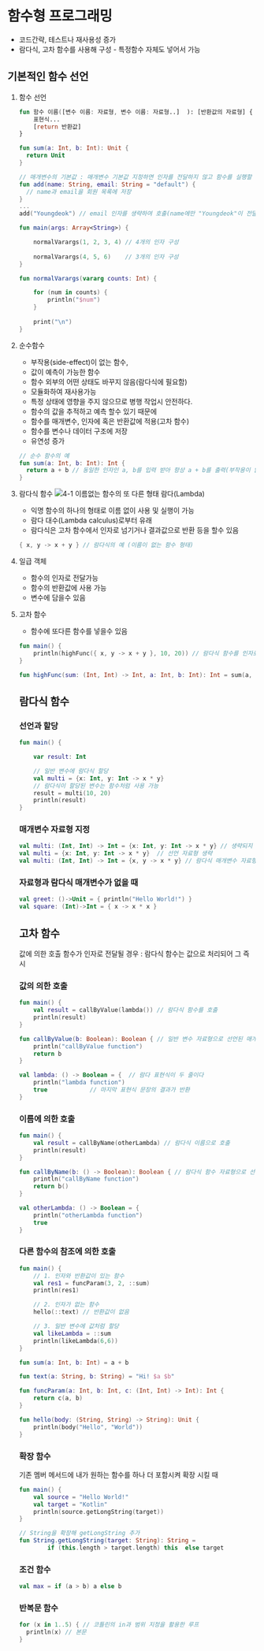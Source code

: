 # 함수형 프로그래밍
   * 코드간략, 테스트나 재사용성 증가
   * 람다식, 고차 함수를 사용해 구성 - 특정함수 자체도 넣어서 가능
    
## 기본적인 함수 선언
 1. 함수 선언
    ```Kotlin
    fun 함수 이름([변수 이름: 자료형, 변수 이름: 자료형..]  ): [반환값의 자료형] { 
        표현식...
        [return 반환값] 
    }
    ```
    
    ```Kotlin
    fun sum(a: Int, b: Int): Unit {
      return Unit
    }
    ```
    
    ```Kotlin
    // 매개변수의 기본값 : 매개변수 기본값 지정하면 인자를 전달하지 않고 함수를 실행할 수 있음
    fun add(name: String, email: String = "default") {
      // name과 email을 회원 목록에 저장
    } 
    ...
    add("Youngdeok") // email 인자를 생략하여 호출(name에만 "Youngdeok"이 전달됨)
    ```
    ```Kotlin
    fun main(args: Array<String>) {
    
        normalVarargs(1, 2, 3, 4) // 4개의 인자 구성
        
        normalVarargs(4, 5, 6)    // 3개의 인자 구성
    }

    fun normalVarargs(vararg counts: Int) {
    
        for (num in counts) {
            println("$num")
        }
        
        print("\n")
    }
    ```
    
    
 2. 순수함수 
      - 부작용(side-effect)이 없는 함수, 
      - 값이 예측이 가능한 함수
      - 함수 외부의 어떤 상태도 바꾸지 않음(람다식에 필요함)
      - 모듈화하여 재사용가능
      - 특정 상태에 영향을 주지 않으므로 병행 작업시 안전하다.
      - 함수의 값을 추적하고 예측 할수 있기 때문에
      - 함수를 매개변수, 인자에 혹은 반환값에 적용(고차 함수)
      - 함수를 변수나 데이터 구조에 저장
      - 유연성 증가

    ```Kotlin
    // 순수 함수의 예
    fun sum(a: Int, b: Int): Int {
      return a + b // 동일한 인자인 a, b를 입력 받아 항상 a + b를 출력(부작용이 없음)
    }
    ```
 3. 람다식 함수
  ![4-1 이름없는 함수의 또 다른 형태 람다(Lambda)](https://user-images.githubusercontent.com/66652964/135038951-cd96955e-01bb-4667-b4c9-356844e3e57b.jpg)

       - 익명 함수의 하나의 형태로 이름 없이 사용 및 실행이 가능
       - 람다 대수(Lambda calculus)로부터 유래
       - 람다식은 고차 함수에서 인자로 넘기거나 결과값으로 반환 등을 할수 있음
       
    ```Kotlin
    { x, y -> x + y } // 람다식의 예 (이름이 없는 함수 형태)
    ```
    
 4. 일급 객체 
       - 함수의 인자로 전달가능
       - 함수의 반환값에 사용 가능
       - 변수에 담을수 있음
        
 5. 고차 함수
       - 함수에 또다른 함수를 넣을수 있음
       
    ```Kotlin
    fun main() {
        println(highFunc({ x, y -> x + y }, 10, 20)) // 람다식 함수를 인자로 넘김
    }

    fun highFunc(sum: (Int, Int) -> Int, a: Int, b: Int): Int = sum(a, b) // sum 매개변수는 함수  
    ```

    ## 람다식 함수
    ### 선언과 할당

    ```Kotlin
    fun main() {

        var result: Int

        // 일반 변수에 람다식 할당
        val multi = {x: Int, y: Int -> x * y}
        // 람다식이 할당된 변수는 함수처럼 사용 가능
        result = multi(10, 20)
        println(result)
    }
    ```
    ### 매개변수 자료형 지정
    ```Kotlin
    val multi: (Int, Int) -> Int = {x: Int, y: Int -> x * y} // 생략되지 않은 전체 표현
    val multi = {x: Int, y: Int -> x * y}  // 선언 자료형 생략
    val multi: (Int, Int) -> Int = {x, y -> x * y} // 람다식 매개변수 자료형의 생략
    ```
    ### 자료형과 람다식 매개변수가 없을 때
    ```Kotlin
    val greet: ()->Unit = { println("Hello World!") }
    val square: (Int)->Int = { x -> x * x }
    ```
    ## 고차 함수
    값에 의한 호출
    함수가 인자로 전달될 경우 : 람다식 함수는 값으로 처리되어 그 즉시 
    ### 값의 의한 호출
    ```Kotlin
    fun main() {
        val result = callByValue(lambda()) // 람다식 함수를 호출
        println(result)
    }

    fun callByValue(b: Boolean): Boolean { // 일반 변수 자료형으로 선언된 매개변수
        println("callByValue function")
        return b
    }

    val lambda: () -> Boolean = {  // 람다 표현식이 두 줄이다
        println("lambda function")
        true 		    // 마지막 표현식 문장의 결과가 반환
    }
    ```
    ### 이름에 의한 호출
    ```Kotlin
    fun main() {
        val result = callByName(otherLambda) // 람다식 이름으로 호출
        println(result)
    }

    fun callByName(b: () -> Boolean): Boolean { // 람다식 함수 자료형으로 선언된 매개변수
        println("callByName function")
        return b()
    }

    val otherLambda: () -> Boolean = {
        println("otherLambda function")
        true
    }
    ```
    ### 다른 함수의 참조에 의한 호출 
    ```Kotlin
    fun main() {
        // 1. 인자와 반환값이 있는 함수
        val res1 = funcParam(3, 2, ::sum)
        println(res1)

        // 2. 인자가 없는 함수
        hello(::text) // 반환값이 없음

        // 3. 일반 변수에 값처럼 할당
        val likeLambda = ::sum
        println(likeLambda(6,6))
    }

    fun sum(a: Int, b: Int) = a + b

    fun text(a: String, b: String) = "Hi! $a $b"

    fun funcParam(a: Int, b: Int, c: (Int, Int) -> Int): Int {
        return c(a, b)
    }

    fun hello(body: (String, String) -> String): Unit {
        println(body("Hello", "World"))
    }
    ```
    ### 확장 함수
    기존 멤버 메서드에 내가 원하는 함수를 하나 더 포함시켜 확장 시킬 때
    ```Kotlin
    fun main() {
        val source = "Hello World!"
        val target = "Kotlin"
        println(source.getLongString(target))
    }

    // String을 확장해 getLongString 추가
    fun String.getLongString(target: String): String =
            if (this.length > target.length) this  else target
    ```
    ### 조건 함수
    
    ```Kotlin
    val max = if (a > b) a else b
    ```
    ### 반복문 함수
    ```Kotlin
    for (x in 1..5) { // 코틀린의 in과 범위 지정을 활용한 루프
      println(x) // 본문
    }
    ```

    
